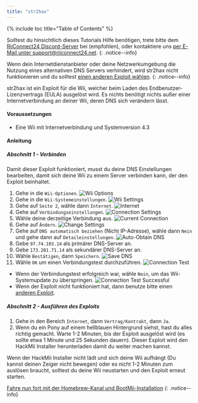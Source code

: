 ```yaml
---
title: "str2hax"
---
```


{% include toc title="Table of Contents" %}

Solltest du hinsichtlich dieses Tutorials Hilfe benötigen, trete bitte dem [RiiConnect24 Discord-Server](https://discord.gg/b4Y7jfD) bei (empfohlen), oder kontaktiere uns [per E-Mail unter support@riiconnect24.net](mailto:support@riiconnect24.net).
{: .notice--info}

Wenn dein Internetdienstanbieter oder deine Netzwerkumgebung die Nutzung eines alternativen DNS Servers verhindert, wird str2hax nicht funktionieren und du solltest [einen anderen Exploit wählen](get-started).
{: .notice--info}

str2hax ist ein Exploit für die Wii, welcher beim Laden des Endbenutzer-Lizenzvertrags (EULA) ausgelöst wird. Es nichts benötigt nichts außer einer Internetverbindung an deiner Wii, deren DNS sich verändern lässt.

#### Voraussetzungen

* Eine Wii mit Internetverbindung und Systemversion 4.3

#### Anleitung

##### Abschnitt 1 - Verbinden

Damit dieser Exploit funktioniert, musst du deine DNS Einstellungen bearbeiten, damit sich deine Wii zu einem Server verbinden kann, der den Exploit beinhaltet.

1. Gehe in die `Wii-Optionen`. ![Wii Options](/images/RiiConnect24/Internet_1.png)
2. Gehe in die `Wii-Systemeinstellungen`. ![Wii Settings](/images/RiiConnect24/Internet_2.png)
3. Gehe auf `Seite 2`, wähle dann `Internet`. ![Internet](/images/RiiConnect24/Internet_3.png)
4. Gehe auf `Verbindungseinstellungen`. ![Connection Settings](/images/RiiConnect24/Internet_4.png)
5. Wähle deine derzeitige Verbindung aus. ![Current Connection](/images/RiiConnect24/Internet_5.png)
6. Gehe auf `Ändern`. ![Change Settings](/images/RiiConnect24/Internet_6.png)
7. Gehe auf `DNS automatisch beziehen` (Nicht IP-Adresse), wähle dann `Nein` und gehe dann auf `Detaileinstellungen`. ![Auto-Obtain DNS](/images/RiiConnect24/Internet_7.png)
8. Gebe `97.74.103.14` als primärer DNS-Server an.
9. Gebe `173.201.71.14` als sekundärer DNS-Server an.
10. Wähle `Bestätigen`, dann `Speichern`. ![Save DNS](/images/RiiConnect24/Internet_10.png)
11. Wähle `OK` um einen Verbindungstest durchzuführen. ![Connection Test](/images/RiiConnect24/Internet_11.png)
   - Wenn der Verbindungstest erfolgreich war, wähle `Nein`, um das Wii-Systemupdate zu überspringen. ![Connection Test Successful](/images/RiiConnect24/Internet_12.png)
   - Wenn der Exploit nicht funktioniert hat, dann benutze bitte einen [anderen Exploit](get-started).

##### Abschnitt 2 - Ausführen des Exploits

1. Gehe in den Bereich `Internet`, dann `Vertrag/Kontrakt`, dann `Ja`.
2. Wenn du ein Pony auf einem hellblauen Hintergrund siehst, hast du alles richtig gemacht. Warte 1-2 Minuten, bis der Exploit ausgelöst wird (es sollte etwa 1 Minute und 25 Sekunden dauern). Dieser Exploit wird den HackMii Installer herunterladen damit du weiter machen kannst.

Wenn der HackMii Installer nicht lädt und sich deine Wii aufhängt (Du kannst deinen Zeiger nicht bewegen) oder es nicht 1-2 Minuten zum auslösen braucht, solltest du deine Wii neustarten und den Exploit erneut starten.

[Fahre nun fort mit der Homebrew-Kanal und BootMii-Installation](hbc)
{: .notice--info}
